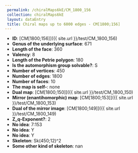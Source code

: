```yaml
--- 
 permalink: /chiralMaps6kE/CM_1800_156 
 collection: chiralMaps6kE
 layout: dataEntry
 title: Chiral maps up to 6000 edges - CM[1800;156]
---
```


- **ID**: [CM[1800;156]]({{ site.url }}/test/CM_1800_156)
- **Genus of the underlying surface**: 671
- **Length of the face**: 360
- **Valency**: 8
- **Length of the Petrie polygon**: 180
- **Is the automorphism group solvable?**: S
- **Number of vertices**: 450
- **Number of edges**: 1800
- **Number of faces**: 10
- **The map is self-**: none
- **Dual map**: [CM[1800;150]]({{ site.url }}/test/CM_1800_150)
- **Mirror (enantihomorphic) map**: [CM[1800;153]]({{ site.url }}/test/CM_1800_153)
- **Dual of the mirror image**: [CM[1800;149]]({{ site.url }}/test/CM_1800_149)
- **Z_q-Exponent?**: 2
- **No idea**:  7:153
- **No idea**: Y
- **No idea**: Y
- **Skeleton**: Sk(450;12)^2
- **Some other kind of skeleton**: nan
